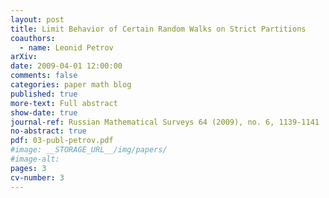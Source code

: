```yaml
---
layout: post
title: Limit Behavior of Certain Random Walks on Strict Partitions
coauthors:
  - name: Leonid Petrov
arXiv:
date: 2009-04-01 12:00:00
comments: false
categories: paper math blog
published: true
more-text: Full abstract
show-date: true
journal-ref: Russian Mathematical Surveys 64 (2009), no. 6, 1139-1141
no-abstract: true
pdf: 03-publ-petrov.pdf
#image: __STORAGE_URL__/img/papers/
#image-alt:
pages: 3
cv-number: 3
---
```

